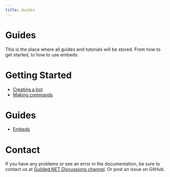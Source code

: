 ```yaml
---
title: Guides
---
```


# Guides

This is the place where all guides and tutorials will be stored. From how to get started, to how to use embeds.

# Getting Started

- [Creating a bot](guides/createBot)
- [Making commands](guides/makingCommands)

# Guides

- [Embeds](guides/embeds)

# Contact

If you have any problems or see an error in the documentation, be sure to contact us at [Guilded.NET Discussions channel](https://www.guilded.gg/guilded-api/groups/aDk5j9Jz/channels/8c247143-2009-415b-ab99-97912c0685bc/announcements). Or post an issue on GitHub.